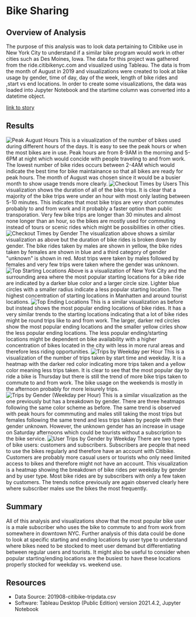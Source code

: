 # Bike Sharing

## Overview of Analysis

The purpose of this analysis was to look data pertaining to Citibike use in New York City to understand if a similar bike program would work in other cities such as Des Moines, Iowa. The data for this project was gathered from the ride.citibikenyc.com and visualized using Tableau. The data is from the month of August in 2019 and visualizations were created to look at bike usage by gender, time of day, day of the week, length of bike rides and ,start vs end locations. In order to create some visualizations, the data was loaded into Jupyter Notebook and the startime column was converted into a datetime object.

[link to story](https://public.tableau.com/app/profile/leah.ikenberry/viz/NYCCitiBikeChallenge_16407497120350/Story1)

## Results

![Peak August Hours](https://github.com/likenberry/bikesharing/blob/main/Resources/Peak_August_hours.png)
This is a visualization of the number of bikes used during different hours of the days. It is easy to see the peak hours or when the most bikes are in use. Peak hours are from 8-9AM in the morning and 5-6PM at night which would concide with people traveling to and from work. The lowest number of bike rides occurs between 2-4AM which would indicate the best time for bike maintainance so that all bikes are ready for peak hours. The month of August was chosen since it would be a busier month to show usage trends more clearly.
![Checkout Times by Users](https://github.com/likenberry/bikesharing/blob/main/Resources/Checkout_times.png)
This visualization shows the duration of all of the bike trips. It is clear that a majority of the bike trips were under an hour with most only lasting between 5-10 minutes. This indicates that most bike trips are very short commutes probably to and from work and it probably a faster option than public transporation. Very few bike trips are longer than 30 minutes and almost none longer than an hour, so the bikes are mostly used for commuting instead of tours or scenic rides which might be possibilities in other cities.
![Checkout Times by Gender](https://github.com/likenberry/bikesharing/blob/main/Resources/Checkout_gender.png)
The visualization above shows a similar visualization as above but the duration of bike rides is broken down by gender. The bike rides taken by males are shown in yellow, the bike rides taken by females are shown in blue and a third category of gender "unknown" is shown in red. Most trips were taken by males followed by females and very few trips were taken where the gender was unknown.
![Top Starting Locations](https://github.com/likenberry/bikesharing/blob/main/Resources/Start_locations.png)
Above is a visualization of New York City and the surrounding area where the most popular starting locations for a bike ride are indicated by a darker blue color and a larger circle size. Lighter blue circles with a smaller radius indicate a less popular starting location. The highest concentration of starting locations in Manhatten and around tourist locations.
![Top Ending Locations](https://github.com/likenberry/bikesharing/blob/main/Resources/End_locations.png)
This is a similar visualization as before but instead shows the most popular ending locations of bike rides. It has a very similar trends to the starting locations indicating that a lot of bike rides might be round trips like to and from work. The larger, darker red circles show the most popular ending locations and the smaller yellow cirles show the less popular ending locations. The less popular ending/starting locations might be dependent on bike availability with a higher concentration of bikes located in the city with less in more rural areas and therefore less riding opportunities.
![Trips by Weekday per Hour](https://github.com/likenberry/bikesharing/blob/main/Resources/Trips_weekday.png)
This is a visualization of the number of trips taken by start time and weekday. It is a heatmap with the darker red color indicating more trips taken and a yellow color meaning less trips taken. It is clear to see that the most popular day to ride a bike is Thursday but there is still the trend of more bike trips taken to commute to and from work. The bike usage on the weekends is mostly in the afternoon probably for more leisurely trips.
![Trips by Gender (Weekday per Hour)](https://github.com/likenberry/bikesharing/blob/main/Resources/Trips_gender.png)
This is a similar visualization as the one previously but has a breakdown by gender. There are three heatmaps following the same color scheme as before. The same trend is observed with peak hours for commmuting and males still taking the most trips but females following the same trend and less trips taken by people with their gender unknown. However, the unknown gender has an increase in usage on Saturday afternoons which could be tourists without a subscription to the bike service.
![User Trips by Gender by Weekday](https://github.com/likenberry/bikesharing/blob/main/Resources/Trips_gender_weekday.png)
There are two types of bike users: customers and subscribers. Subscribers are people that need to use the bikes regularly and therefore have an account with Citibike. Customers are probably more casual users or tourists who only need limited access to bikes and therefore might not have an account. This visualization is a heatmap showing the breakdown of bike rides per weekday by gender and by user type. Most bike rides are by subscribers with only a few taken by customers. The trends notice previously are again observed clearly here where subscriber males use the bikes the most frequently.

## Summary

All of this analysis and visualizations show that the most popular bike user is a male subscriber who uses the bike to commute to and from work from somewhere in downtown NYC.
Further analysis of this data could be done to look at specific starting and ending locations by user type to understand where bikes need to be stocked to meet user demand but differentiating between regular users and tourists. It might also be useful to consider when popular starting/ending locations are the busiest to have these locations properly stocked for weekday vs. weekend use.

## Resources

- Data Source: 201908-citibike-tripdata.csv
- Software: Tableau Desktop (Public Edition) version 2021.4.2, Jupyter Notebook
